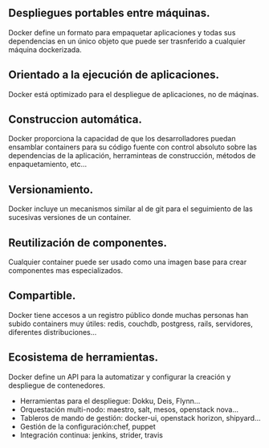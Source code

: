 
## Despliegues portables entre máquinas.

Docker define un formato para empaquetar aplicaciones y todas sus dependencias en un único objeto que puede ser trasnferido a cualquier máquina dockerizada. 

## Orientado a la ejecución de aplicaciones.
  
Docker está optimizado para el despliegue de aplicaciones, no de máqinas.

## Construccion automática.
 
Docker proporciona la capacidad de que los desarrolladores puedan ensamblar containers para su código fuente con control absoluto sobre las dependencias de la aplicación, herraminteas de construcción, métodos de enpaquetamiento, etc...

## Versionamiento.
  
Docker incluye un mecanismos similar al de git para el seguimiento de las sucesivas versiones de un container. 

## Reutilización de componentes.

Cualquier container puede ser usado como una imagen base para crear componentes mas especializados. 

## Compartible.
  
Docker tiene accesos a un registro público donde muchas personas han subido containers muy útiles: redis, couchdb, postgress, rails, servidores, diferentes distribuciones...

## Ecosistema de herramientas.
  
Docker define un API para la automatizar y configurar la creación y despliegue de contenedores.

- Herramientas para el despliegue: Dokku, Deis, Flynn... 
- Orquestación multi-nodo: maestro, salt, mesos, openstack nova...
- Tableros de mando de gestión: docker-ui, openstack horizon, shipyard...
- Gestión de la configuración:chef, puppet
- Integración continua: jenkins, strider, travis

